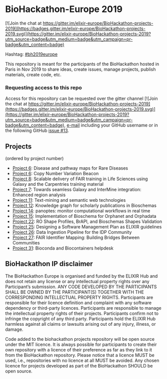 # BioHackathon-Europe 2019

[![Join the chat at https://gitter.im/elixir-europe/BioHackathon-projects-2019](https://badges.gitter.im/elixir-europe/BioHackathon-projects-2019.svg)](https://gitter.im/elixir-europe/BioHackathon-projects-2019?utm_source=badge&utm_medium=badge&utm_campaign=pr-badge&utm_content=badge)

Hashtag: [#bh2019europe](https://twitter.com/hashtag/bh2019europe?f=live)

This repository is meant for the participants of the BioHackathon hosted in Paris in Nov 2019 to share ideas, create issues, manage projects, publish materials, create code, etc.


### Requesting access to this repo

Access for this repository can be requested over the gitter channel [![Join the chat at https://gitter.im/elixir-europe/BioHackathon-projects-2019](https://badges.gitter.im/elixir-europe/BioHackathon-projects-2019.svg)](https://gitter.im/elixir-europe/BioHackathon-projects-2019?utm_source=badge&utm_medium=badge&utm_campaign=pr-badge&utm_content=badge), [e-mail](mailto:biohackathon-europe@elixir-europe.org) including your GitHub username or in the following GitHub [issue #13](https://github.com/elixir-europe/BioHackathon-projects-2019/issues/13).

## Projects

(ordered by project number)

* [Project 6](projects/5): Disease and pathway maps for Rare Diseases
* [Project 6](projects/6): Copy Number Variation Beacon
* [Project 8](projects/8): Scalable delivery of FAIR training in Life Sciences using Galaxy and the Carpentries training material
* [Project 7](projects/7): Towards seamless Galaxy and InterMine integration: Enhanced region analysis
* [Project 11](projects/11): Text-mining and semantic web technologies
* [Project 12](projects/12): Knowledge graph for scholarly publications in Bioschemas 
* [Project 14](projects/14): panoptes: monitor computational workflows in real time 
* [Project 15](projects/15): Implementation of Bioschema for Orphanet and Orphadata
* [Project 22](projects/22): RO Shape Profiles, BrAPI, and Bioschemas Shapes Validation
* [Project 25](projects/25): Designing a Software Management Plan as ELIXIR guidelines
* [Project 26](projects/26): Data Ingestion Pipeline for the IDP Community
* [Project 27](projects/27): FAIR Identifier Mapping: Building Bridges Between Communities
* [Project 31](projects/31): Bioconda and Biocontainers helpdesk

## BioHackathon IP disclaimer

The BioHackathon Europe is organised and funded  by the ELIXIR Hub and does not retain any license or any intellectual property rights over any Participant’s submission.
ANY CODE DEVELOPED BY THE PARTICIPANTS SHALL BE OWNED BY THE PARTICIPANT(S) TOGETHER WITH THE CORRESPONDING INTELLECTUAL PROPERTY RIGHTS. Participants are responsible for their licence definition and complaint with any software dependency or third-party licences. Participants are responsible to manage the intellectual property rights of their projects. Participants confirm not to infringe the copyright of any third party. Participants hold the ELIXIR Hub harmless against all claims or lawsuits arising out of any injury, illness, or damage.
 
Code added to the biohackathon projects repository will be open source under the MIT licence. It is always possible for participants to create their own repository with a licence of their preference as far as they link to it from the BioHackathon repository. Please notice that a licence MUST be used, i.e., repositories with no licence at all MUST be avoided. Any chosen licence for projects developed as part of the BioHackathon SHOULD be open source.
